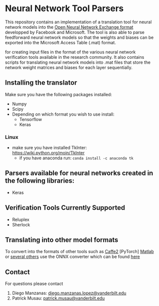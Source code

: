 # Neural Network Tool Parsers

This repository contains an implementation of a translation tool for neural network models into the [Open Neural Network Exchange format](https://github.com/onnx) developped by Facebook and Microsoft. The tool is also able to parse feedforward neural network models so that the weights and biases can be exported into the Microsoft Access Table (.mat) format.  

for creating input files in the format of the various neural network verification tools available in the research community. It also contains scripts for translating neural network models into .mat files that store  the network weight matrices and biases for each layer sequentially.


## Installing the translator
Make sure you have the following packages installed:
  - Numpy 
  - Scipy
  - Depending on which format you wish to use install:
    - Tensorflow
    - Keras
### Linux
- make sure you have installed TkInter: https://wiki.python.org/moin/TkInter
  - if you have anaconda run:
        ```conda install -c anaconda tk```
## Parsers available for neural networks created in the following libraries:
- Keras
## Verification Tools Currently Supported
- Reluplex
- Sherlock
## Translating into other model formats
To convert into the formats of other tools such as [Caffe2](https://caffe2.ai/docs/getting-started.html?platform=mac&configuration=prebuilt) [PyTorch] [Matlab](https://www.mathworks.com/matlabcentral/fileexchange/67296-deep-learning-toolbox-converter-for-onnx-model-format) or [several others](http://onnx.ai/getting-started) use the ONNX converter which can be found [here](https://github.com/onnx/tutorials)
## Contact
For questions please contact 
1. Diego Manzanas: diego.manzanas.lopez@vanderbilt.edu
2. Patrick Musau: patrick.musau@vanderbilt.edu

